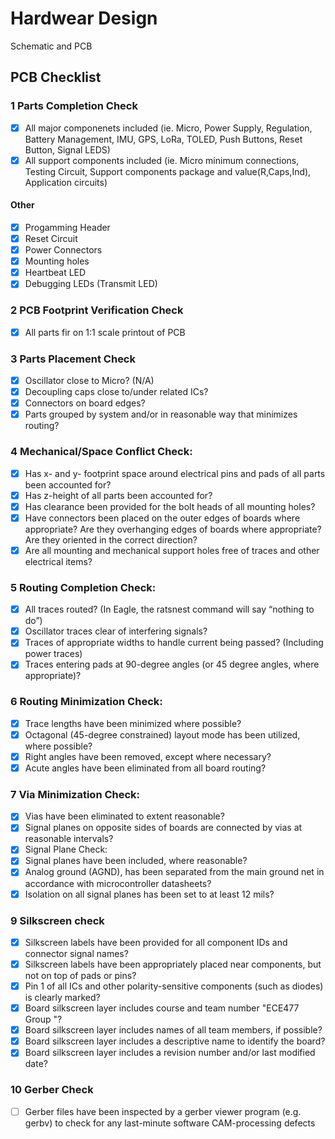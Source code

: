 # Hardwear Design
Schematic and PCB

## PCB Checklist
### 1 Parts Completion Check
- [x] All major componenets included (ie. Micro, Power Supply, Regulation, Battery Management, IMU, GPS, LoRa, TOLED, Push Buttons, Reset Button, Signal LEDS)
- [x] All support components included (ie. Micro minimum connections, Testing Circuit, Support components package and value(R,Caps,Ind), Application circuits)
#### Other
- [x] Progamming Header 
- [x] Reset Circuit
- [x] Power Connectors
- [x] Mounting holes
- [x] Heartbeat LED
- [x] Debugging LEDs (Transmit LED)
### 2 PCB Footprint Verification Check
- [x] All parts fir on 1:1 scale printout of PCB
### 3 Parts Placement Check
- [x] Oscillator close to Micro? (N/A)
- [x] Decoupling caps close to/under related ICs?
- [x] Connectors on board edges?
- [x] Parts grouped by system and/or in reasonable way that minimizes routing?
### 4 Mechanical/Space Conflict Check:
- [x] Has x- and y- footprint space around electrical pins and pads of all parts been accounted for?
- [x] Has z-height of all parts been accounted for?
- [x] Has clearance been provided for the bolt heads of all mounting holes?
- [x] Have connectors been placed on the outer edges of boards where appropriate? Are they overhanging edges of boards where appropriate? Are they oriented in the correct direction?
- [x] Are all mounting and mechanical support holes free of traces and other electrical items?
### 5 Routing Completion Check:
- [x] All traces routed? (In Eagle, the ratsnest command will say “nothing to do”)
- [x] Oscillator traces clear of interfering signals?
- [x] Traces of appropriate widths to handle current being passed? (Including power traces)
- [x] Traces entering pads at 90-degree angles (or 45 degree angles, where appropriate)?
### 6 Routing Minimization Check:
- [x] Trace lengths have been minimized where possible?
- [x] Octagonal (45-degree constrained) layout mode has been utilized, where possible?
- [x] Right angles have been removed, except where necessary?
- [x] Acute angles have been eliminated from all board routing?
### 7 Via Minimization Check:
- [x] Vias have been eliminated to extent reasonable?
- [x] Signal planes on opposite sides of boards are connected by vias at reasonable intervals?
- [x] Signal Plane Check:
- [x] Signal planes have been included, where reasonable?
- [x] Analog ground (AGND), has been separated from the main ground net in accordance with microcontroller datasheets?
- [x] Isolation on all signal planes has been set to at least 12 mils?
### 9 Silkscreen check
- [x] Silkscreen labels have been provided for all component IDs and connector signal names?
- [x] Silkscreen labels have been appropriately placed near components, but not on top of pads or pins?
- [x] Pin 1 of all ICs and other polarity-sensitive components (such as diodes) is clearly marked?
- [x] Board silkscreen layer includes course and team number "ECE477 Group <x>"?
- [x] Board silkscreen layer includes names of all team members, if possible?
- [x] Board silkscreen layer includes a descriptive name to identify the board?
- [x] Board silkscreen layer includes a revision number and/or last modified date?
### 10 Gerber Check
- [ ] Gerber files have been inspected by a gerber viewer program (e.g. gerbv) to check for any
last-minute software CAM-processing defects
